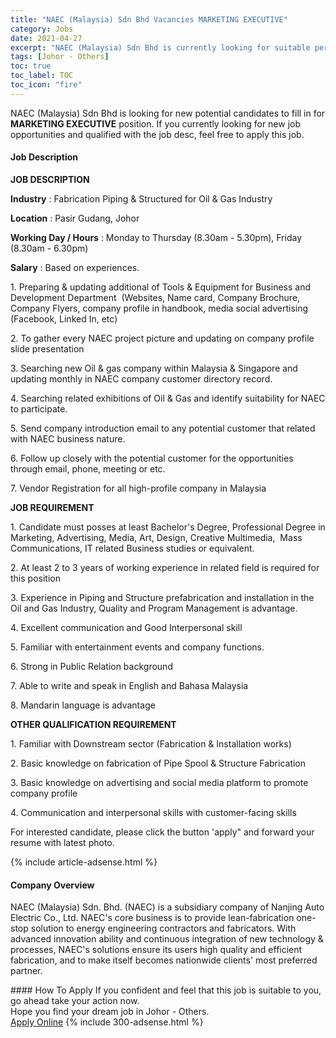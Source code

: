 ```yaml
---
title: "NAEC (Malaysia) Sdn Bhd Vacancies MARKETING EXECUTIVE" 
category: Jobs 
date: 2021-04-27 
excerpt: "NAEC (Malaysia) Sdn Bhd is currently looking for suitable person to fill in the MARKETING EXECUTIVE which based in Johor - Others" 
tags: [Johor - Others] 
toc: true 
toc_label: TOC 
toc_icon: "fire" 
--- 
```


<p>NAEC (Malaysia) Sdn Bhd is looking for new potential candidates to fill in for <b>MARKETING EXECUTIVE</b> position. If you currently looking for new job opportunities and qualified with the job desc, feel free to apply this job.
</p><div><div><h4>Job Description</h4></div><div><div><span><div><p><strong>JOB DESCRIPTION </strong></p><p><strong>Industry</strong> : Fabrication Piping &amp; Structured for Oil &amp; Gas Industry</p><p><strong>Location</strong> : Pasir Gudang, Johor</p><p><strong>Working Day / Hours</strong> : Monday to Thursday (8.30am - 5.30pm), Friday (8.30am - 6.30pm)</p><p><strong>Salary</strong> : Based on experiences.</p><p>1. Preparing &amp; updating additional of Tools &amp; Equipment for Business and Development Department &#160;(Websites, Name card, Company Brochure, Company Flyers, company profile in handbook, media social advertising (Facebook, Linked In, etc)</p><p>2. To gather every NAEC project picture and updating on company profile slide presentation</p><p>3. Searching new Oil &amp; gas company within Malaysia &amp; Singapore and updating monthly in NAEC company customer directory record.</p><p>4. Searching related exhibitions of Oil &amp; Gas and identify suitability for NAEC to participate.</p><p>5. Send company introduction email to any potential customer that related with NAEC business nature.</p><p>6. Follow up closely with the potential customer for the opportunities through email, phone, meeting or etc.</p><p>7. Vendor Registration for all high-profile company in Malaysia</p><p><strong>JOB REQUIREMENT</strong></p><p>1. Candidate must posses at least Bachelor's Degree, Professional Degree in Marketing, Advertising, Media, Art, Design, Creative Multimedia,&#160; Mass Communications, IT related Business studies or equivalent.</p><p>2. At least 2 to 3 years of working experience in related field is required for this position</p><p>3. Experience in Piping and Structure prefabrication and installation in the Oil and Gas Industry, Quality and Program Management is advantage.</p><p>4. Excellent communication and Good Interpersonal skill</p><p>5. Familiar with entertainment events and company functions.</p><p>6. Strong in Public Relation background</p><p>7. Able to write and speak in English and Bahasa Malaysia</p><p>8. Mandarin language is advantage</p><p><strong>OTHER QUALIFICATION REQUIREMENT</strong></p><p>1. Familiar with Downstream sector (Fabrication &amp; Installation works)</p><p>2. Basic knowledge on fabrication of Pipe Spool &amp; Structure Fabrication</p><p>3. Basic knowledge on advertising and social media platform to promote company profile</p><p>4. Communication and interpersonal skills with customer-facing skills</p><p>For interested candidate, please click the button 'apply" and forward your resume with latest photo.</p></div></span></div></div></div> 
{% include article-adsense.html %} 
<div><div><h4>Company Overview</h4></div><div><div><span><div><p>NAEC (Malaysia) Sdn. Bhd. (NAEC) is a subsidiary company of&#160;Nanjing Auto Electric Co., Ltd. NAEC's&#160;core business is to provide lean-fabrication one-stop solution to energy engineering contractors and fabricators. With advanced innovation ability and continuous integration of new technology &amp; processes, NAEC's solutions ensure its users high quality and efficient fabrication, and to make itself becomes nationwide clients' most preferred partner.</p></div></span></div></div></div> 
#### How To Apply 
If you confident and feel that this job is suitable to you, go ahead take your action now. <br/> 
Hope you find your dream job in Johor - Others. <br/> 
<a href="https://www.jobstreet.com.my/en/job/marketing-executive-4549772?jobId=jobstreet-my-job-4549772&" class="btn btn--info" target="_blank" rel="nofollow noopenner">Apply Online</a> 
{% include 300-adsense.html %} 